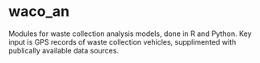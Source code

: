 # waco_an

Modules for waste collection analysis models, done in R and Python. Key input is GPS records of waste collection vehicles, supplimented with publically available data sources. 
